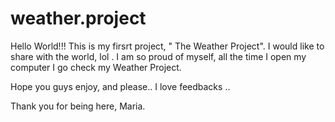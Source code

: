 # weather.project

Hello World!!!
This is my firsrt project, " The Weather Project".
I would like to share with the world, lol .
I am so proud of myself, all the time I open my computer I go check my Weather Project.

Hope you guys enjoy, and please.. 
I love feedbacks ..

Thank you for being here,
Maria.
